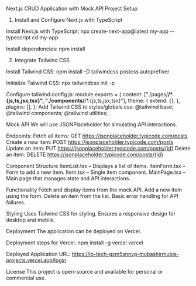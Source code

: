Next.js CRUD Application with Mock API
Project Setup

1. Install and Configure Next.js with TypeScript

Install Next.js with TypeScript:
npx create-next-app@latest my-app --typescript
cd my-app

Install dependencies:
npm install

2. Integrate Tailwind CSS

Install Tailwind CSS:
npm install -D tailwindcss postcss autoprefixer

Initialize Tailwind CSS:
npx tailwindcss init -p

Configure tailwind.config.js:
module.exports = {
  content: ["./pages/**/*.{js,ts,jsx,tsx}", "./components/**/*.{js,ts,jsx,tsx}"],
  theme: {
    extend: {},
  },
  plugins: [],
};
Add Tailwind CSS to styles/globals.css:
@tailwind base;
@tailwind components;
@tailwind utilities;

Mock API
We will use JSONPlaceholder for simulating API interactions.

Endpoints:
Fetch all items: GET https://jsonplaceholder.typicode.com/posts
Create a new item: POST https://jsonplaceholder.typicode.com/posts
Update an item: PUT https://jsonplaceholder.typicode.com/posts/{id}
Delete an item: DELETE https://jsonplaceholder.typicode.com/posts/{id}

Component Structure
ItemList.tsx – Displays a list of items.
ItemForm.tsx – Form to add a new item.
Item.tsx – Single item component.
MainPage.tsx – Main page that manages state and API interactions.

Functionality
Fetch and display items from the mock API.
Add a new item using the form.
Delete an item from the list.
Basic error handling for API failures.

Styling
Uses Tailwind CSS for styling.
Ensures a responsive design for desktop and mobile.

Deployment
The application can be deployed on Vercel.

Deployment steps for Vercel:
npm install -g vercel
vercel

Deployed Application URL: https://io-tech-gxm5snnvg-mubashirmubis-projects.vercel.app/login

License
This project is open-source and available for personal or commercial use.
